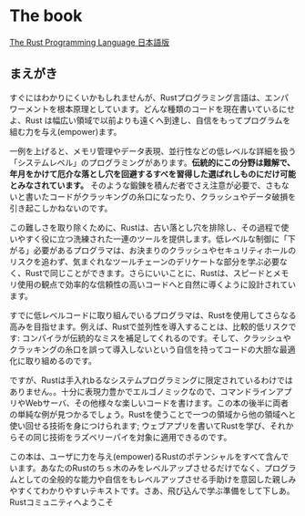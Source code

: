 # The book

[The Rust Programming Language 日本語版](https://doc.rust-jp.rs/book-ja/foreword.html)

## まえがき

すぐにはわかりにくいかもしれませんが、Rustプログラミング言語は、エンパワーメントを根本原理としています。どんな種類のコードを現在書いているにせよ、Rust は幅広い領域で以前よりも遠くへ到達し、自信をもってプログラムを組む力を与え(empower)ます。

一例を上げると、メモリ管理やデータ表現、並行性などの低レベルな詳細を扱う「システムレベル」のプログラミングがあります。**伝統的にこの分野は難解で、年月をかけて厄介な落とし穴を回避するすべを習得した選ばれしものにだけ可能とみなされています。** そのような鍛錬を積んだ者でさえ注意が必要で、さもないと書いたコードがクラッキングの糸口になったり、クラッシュやデータ破損を引き起こしかねないのです。

この難しさを取り除くために、Rustは、古い落とし穴を排除し、その過程で使いやすく役に立つ洗練された一連のツールを提供します。低レベルな制御に「下がる」必要があるプログラマは、お決まりのクラッシュやセキュリティホールのリスクを追わず、気まぐれなツールチェーンのデリケートな部分を学ぶ必要なく、Rustで同じことができます。さらにいいことに、Rustは、スピードとメモリ使用の観点で効率的な信頼性の高いコードへと自然に導くように設計されています。

すでに低レベルコードに取り組んでいるプログラマは、Rustを使用してさらなる高みを目指せます。例えば、Rustで並列性を導入することは、比較的低リスクです: コンパイラが伝統的なミスを補足してくれるのです。そして、クラッシュやクラッキングの糸口を誤って導入しないという自信を持ってコードの大胆な最適化に取り組めるのです。

ですが、Rustは手入れbるなシステムプログラミングに限定されているわけではありません。。十分に表現力豊かでエルゴノミックなので、コマンドラインアプリやWebサーバ、その他様々な楽しいコードを書けます。この本の後半に両者の単純な例が見つかるでしょう。Rustを使うことで一つの領域から他の領域へと使い回せる技術を身につけられます; ウェブアプリを書いてRustを学び、それからその同じ技術をラズベリーパイを対象に適用できるのです。

この本は、ユーザに力を与え(empower)るRustのポテンシャルをすべて含んでいます。あなたのRustのちｓ木のみをレベルアップさせるだけでなく、プログラムとしての全般的な能力や自信をもレベルアップさせる手助けを意図した親しみやすくてわかりやすいテキストです。さあ、飛び込んで学ぶ準備をして下しあ。Rustコミュニティへようこそ
